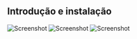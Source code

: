 ## Introdução e instalação

![Screenshot](exercicio-praticando-o-dom-1.png)
![Screenshot](exercicio-praticando-o-dom-2.png)
![Screenshot](exercicio-praticando-o-dom-3.png)